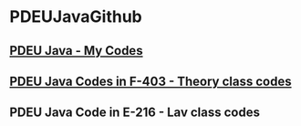 # PDEUJavaGithub

## [PDEU Java - My Codes](https://github.com/TirthPShah/PDEUJavaGithub/tree/main/PDEU%20Java)
## [PDEU Java Codes in F-403 - Theory class codes](https://github.com/TirthPShah/PDEUJavaGithub/tree/main/PDEU%20Java%20Codes%20in%20F-403)
## PDEU Java Code in E-216 - Lav class codes
